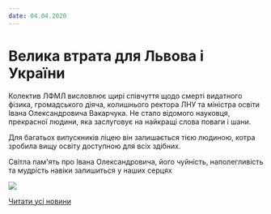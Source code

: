 ```yaml
---
date: 04.04.2020
---
```

# Велика втрата для Львова і України

Колектив ЛФМЛ висловлює щирі співчуття щодо смерті видатного фізика, громадського діяча, колишнього ректора ЛНУ та міністра освіти Івана Олександровича Вакарчука. Не стало відомого науковця, прекрасної людини, яка заслуговує на найкращі слова поваги і шани.

Для багатьох випускників ліцею він залишається тією людиною, котра зробила вищу освіту доступною для всіх здібних.

Світла пам'ять про Івана Олександровича, його чуйність, наполегливість та мудрість навіки залишиться у наших серцях

![](/images/blog/велика-втрата-для-львова-і-україни/ivakarchuk.jpg)

[Читати усі новини](/news)
